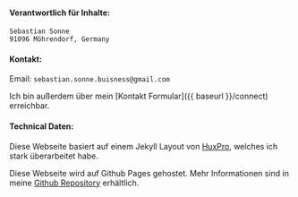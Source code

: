 #### Verantwortlich für Inhalte:

`Sebastian Sonne`  
`91096 Möhrendorf, Germany`

#### Kontakt:

Email: `sebastian.sonne.buisness@gmail.com`

Ich bin außerdem über mein [Kontakt Formular]({{ baseurl }}/connect) erreichbar.

#### Technical Daten:
Diese Webseite basiert auf einem Jekyll Layout von [HuxPro](https://github.com/huxpro/huxpro.github.io), welches ich stark überarbeitet habe.

Diese Webseite wird auf Github Pages gehostet. Mehr Informationen sind in meine [Github Repository](https://github.com/sebastian-sonne/sebastian-sonne.github.io) erhältlich.
